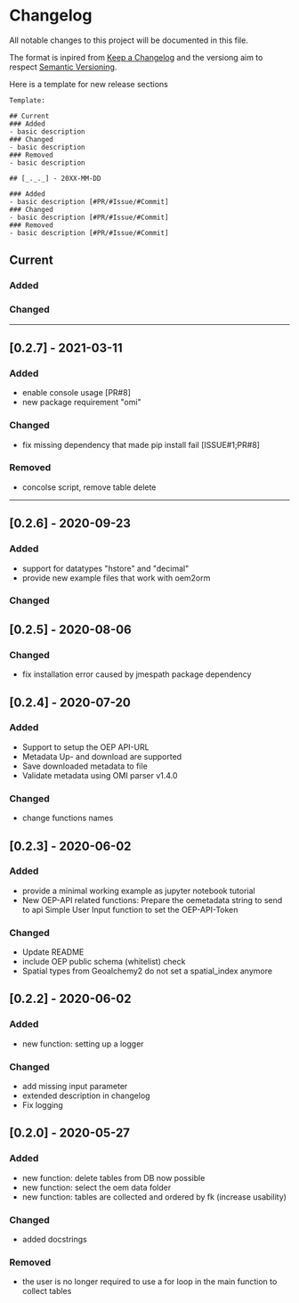 # Changelog
All notable changes to this project will be documented in this file.

The format is inpired from [Keep a Changelog](http://keepachangelog.com/en/1.0.0/)
and the versiong aim to respect [Semantic Versioning](http://semver.org/spec/v2.0.0.html).

Here is a template for new release sections

```
Template:

## Current
### Added
- basic description
### Changed
- basic description
### Removed
- basic description

## [_._._] - 20XX-MM-DD

### Added
- basic description [#PR/#Issue/#Commit]
### Changed
- basic description [#PR/#Issue/#Commit]
### Removed
- basic description [#PR/#Issue/#Commit]
```
## Current

### Added

### Changed
------------

## [0.2.7] - 2021-03-11

### Added
- enable console usage [PR#8]
- new package requirement "omi" 
### Changed
- fix missing dependency that made pip install fail [ISSUE#1;PR#8]
### Removed
- concolse script, remove table delete 

______________________________________________________________________
## [0.2.6] - 2020-09-23

### Added
- support for datatypes "hstore" and "decimal"
- provide new example files that work with oem2orm

### Changed

## [0.2.5] - 2020-08-06

### Changed
- fix installation error caused by jmespath package dependency

## [0.2.4] - 2020-07-20

### Added
- Support to setup the OEP API-URL
- Metadata Up- and download are supported
- Save downloaded metadata to file
- Validate metadata using OMI parser v1.4.0

### Changed
- change functions names


## [0.2.3] - 2020-06-02

### Added
- provide a minimal working example as jupyter notebook tutorial
- New OEP-API related functions: Prepare the oemetadata string to send to api 
    Simple User Input function to set the OEP-API-Token

### Changed
- Update README
- include OEP public schema (whitelist) check
- Spatial types from Geoalchemy2 do not set a spatial_index anymore


## [0.2.2] - 2020-06-02

### Added
- new function: setting up a logger

### Changed
- add missing input parameter
- extended description in changelog
- Fix logging 


## [0.2.0] - 2020-05-27

### Added
- new function: delete tables from DB now possible
- new function: select the oem data folder 
- new function: tables are collected and ordered by fk (increase usability)

### Changed
- added docstrings 

### Removed
- the user is no longer required to use a for loop in the main function to collect tables




